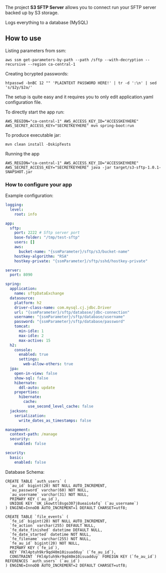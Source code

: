 The project **S3 SFTP Server** allows you to connect run your SFTP server backed up by S3 storage.

Logs everything to a database (MySQL)

## How to use

Listing parameters from ssm:

```
aws ssm get-parameters-by-path --path /sftp --with-decryption --recursive --region ca-central-1
```

Creating bcrypted passwords:

```
htpasswd -bnBC 12 "" 'PLAINTEXT PASSWORD HERE!' | tr -d ':\n' | sed 's/$2y/$2a/'
```

The setup is quite easy and it requires you to only edit application.yaml configuration file.

To directly start the app run:
```maven
AWS_REGION="ca-central-1" AWS_ACCESS_KEY_ID="ACCESSKEYHERE" AWS_SECRET_ACCESS_KEY="SECRETKEYHERE" mvn spring-boot:run
```

To produce executable jar:

```maven
mvn clean install -DskipTests
```

Running the app
```
AWS_REGION="ca-central-1" AWS_ACCESS_KEY_ID="ACCESSKEYHERE" AWS_SECRET_ACCESS_KEY="SECRETKEYHERE" java -jar target/s3-sftp-1.0.1-SNAPSHOT.jar
```

### How to configure your app

Example configuration:

```yaml
logging:
  level:
    root: info

app:
  sftp:
    port: 2222 # Sftp server port
    base-folder: "/tmp/test-sftp"
    users: []
    aws:
      bucket-name: "{ssmParameter}/sftp/s3/bucket-name"
    hostkey-algorithm: "RSA"
    hostkey-private: "{ssmParameter}/sftp/sshd/hostkey-private"

server:
  port: 8090

spring:
  application:
    name: sftpDataExchange
  datasource:
    platform: h2
    driver-class-name: com.mysql.cj.jdbc.Driver
    url: "{ssmParameter}/sftp/database/jdbc-connection"
    username: "{ssmParameter}/sftp/database/username"
    password: "{ssmParameter}/sftp/database/password"
    tomcat:
      min-idle: 1
      max-idle: 2
      max-active: 15
  h2:
    console:
      enabled: true
      settings:
        web-allow-others: true
  jpa:
    open-in-view: false
    show-sql: false
    hibernate:
      ddl-auto: update
    properties:
      hibernate:
        cache:
          use_second_level_cache: false
  jackson:
    serialization:
      write_dates_as_timestamps: false

management:
  context-path: /manage
  security:
    enabled: false

security:
  basic:
    enabled: false
```

Database Schema:

```
CREATE TABLE `auth_users` (
  `au_id` bigint(20) NOT NULL AUTO_INCREMENT,
  `au_password` varchar(60) NOT NULL,
  `au_username` varchar(31) NOT NULL,
  PRIMARY KEY (`au_id`),
  UNIQUE KEY `UK_ikowttl8sgo307j8ueais4afq` (`au_username`)
) ENGINE=InnoDB AUTO_INCREMENT=1 DEFAULT CHARSET=utf8;

CREATE TABLE `file_events` (
  `fe_id` bigint(20) NOT NULL AUTO_INCREMENT,
  `fe_action` varchar(255) DEFAULT NULL,
  `fe_date_finished` datetime DEFAULT NULL,
  `fe_date_started` datetime NOT NULL,
  `fe_filename` varchar(255) NOT NULL,
  `fe_au_id` bigint(20) NOT NULL,
  PRIMARY KEY (`fe_id`),
  KEY `FKl4ptuh9kr9qd40m10isuadduy` (`fe_au_id`),
  CONSTRAINT `FKl4ptuh9kr9qd40m10isuadduy` FOREIGN KEY (`fe_au_id`) REFERENCES `auth_users` (`au_id`)
) ENGINE=InnoDB AUTO_INCREMENT=2 DEFAULT CHARSET=utf8;
```